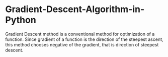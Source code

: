 # Gradient-Descent-Algorithm-in-Python
Gradient Descent method is a conventional method for optimization of a function. Since gradient of a function is the direction of the steepest ascent, this method chooses negative of the gradient, that is direction of steepest descent. 
